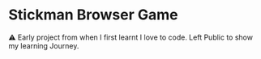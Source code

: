  # Stickman Browser Game
 ⚠️ Early project from when I first learnt I love to code. Left Public to show my learning Journey.
